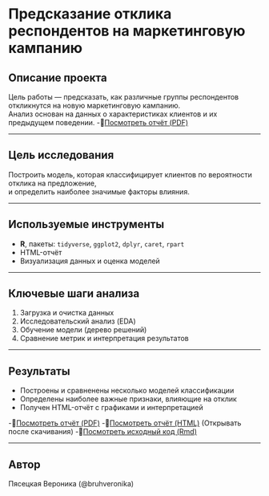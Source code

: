 # Предсказание отклика респондентов на маркетинговую кампанию

## Описание проекта

Цель работы — предсказать, как различные группы респондентов откликнутся на новую маркетинговую кампанию.  
Анализ основан на данных о характеристиках клиентов и их предыдущем поведении.
-📎[Посмотреть отчёт (PDF)](./Предсказание%20отклика%20различных%20групп%20респондентов%20на%20новую%20макркетинговую%20кампанию.pdf)

---

## Цель исследования
Построить модель, которая классифицирует клиентов по вероятности отклика на предложение,  
и определить наиболее значимые факторы влияния.

---

## Используемые инструменты
- **R**, пакеты: `tidyverse`, `ggplot2`, `dplyr`, `caret`, `rpart`
- HTML-отчёт
- Визуализация данных и оценка моделей


---

## Ключевые шаги анализа
1. Загрузка и очистка данных  
2. Исследовательский анализ (EDA)  
3. Обучение модели (дерево решений)  
4. Сравнение метрик и интерпретация результатов  

---

## Результаты
- Построены и сравненены несколько моделей классификации  
- Определены наиболее важные признаки, влияющие на отклик  
- Получен HTML-отчёт с графиками и интерпретацией

-📎[Посмотреть отчёт (PDF)](./Предсказание%20отклика%20различных%20групп%20респондентов%20на%20новую%20макркетинговую%20кампанию.pdf)
-📎[Посмотреть отчёт (HTML)](./Предсказание%20отклика%20на%20маркетинговую%20компанию.html) (Открывать после скачивания)
-📎[Посмотреть исходный код (Rmd)](./Предсказание%20отклика%20на%20маркетинговую%20компанию.Rmd)



---

## Автор
Пясецкая Вероника (@bruhveronika)
